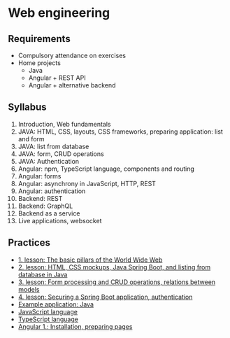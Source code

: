 # Web engineering

## Requirements

- Compulsory attendance on exercises
- Home projects
    + Java
    + Angular + REST API
    + Angular + alternative backend

## Syllabus

1. Introduction, Web fundamentals
2. JAVA: HTML, CSS, layouts, CSS frameworks, preparing application: list and form
3. JAVA: list from database
4. JAVA: form, CRUD operations
5. JAVA: Authentication
6. Angular: npm, TypeScript language, components and routing
7. Angular: forms
8. Angular: asynchrony in JavaScript, HTTP, REST
9. Angular: authentication
10. Backend: REST
11. Backend: GraphQL
12. Backend as a service
13. Live applications, websocket

## Practices

- [1. lesson: The basic pillars of the World Wide Web](#!/subjects/webeng/practices/01)
- [2. lesson: HTML, CSS mockups, Java Spring Boot, and listing from database in Java](#!/subjects/webeng/practices/02)
- [3. lesson: Form processing and CRUD operations, relations between models](#!/subjects/webeng/practices/03)
- [4. lesson: Securing a Spring Boot application, authentication](#!/subjects/webeng/practices/04)
- [Example application: Java](#!/subjects/webeng/practices/issue-tracker-java)
- [JavaScript language](#!/subjects/webeng/practices/javascript-language)
- [TypeScript language](#!/subjects/webeng/practices/typescript-language)
- [Angular 1.: Installation, preparing pages](#!/subjects/webeng/practices/angular1)
